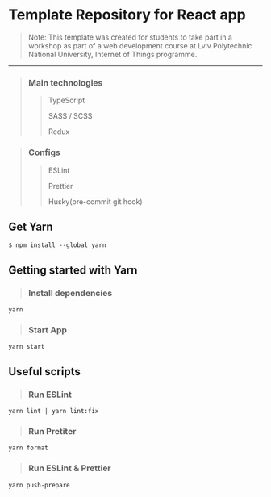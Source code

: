 # Template Repository for React app

> Note: This template was created for students to take part in a workshop as part of a web development course at Lviv Polytechnic National University, Internet of Things programme. 

---

> ### Main technologies
>> TypeScript
>> 
>> SASS / SCSS
>> 
>> Redux

> ### Configs
>> ESLint
>> 
>> Prettier
>> 
>> Husky(pre-commit git hook)

## Get Yarn
```
$ npm install --global yarn
```
## Getting started with Yarn
> ### Install dependencies 
```
yarn
```  
> ### Start App
```
yarn start
```

## Useful scripts
> ### Run ESLint
```
yarn lint | yarn lint:fix
```
> ### Run Pretiter 
```
yarn format
``` 
> ### Run ESLint & Prettier
```
yarn push-prepare
```
